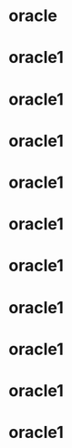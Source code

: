 # oracle
# oracle1
# oracle1
# oracle1
# oracle1
# oracle1
# oracle1
# oracle1
# oracle1
# oracle1
# oracle1
